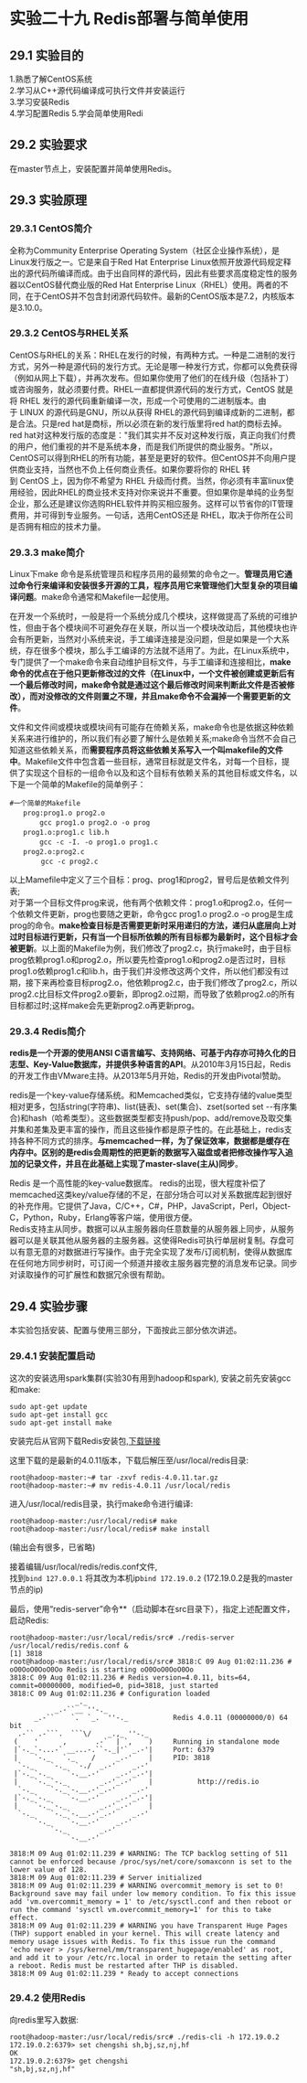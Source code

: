 ﻿# 实验二十九 Redis部署与简单使用

## 29.1 实验目的
1.熟悉了解CentOS系统    
2.学习从C++源代码编译成可执行文件并安装运行  
3.学习安装Redis  
4.学习配置Redis 
5.学会简单使用Redi  

## 29.2 实验要求  
在master节点上，安装配置并简单使用Redis。

## 29.3 实验原理  
### 29.3.1 CentOS简介  
全称为Community Enterprise Operating System（社区企业操作系统），是Linux发行版之一。它是来自于Red Hat Enterprise Linux依照开放源代码规定释出的源代码所编译而成。由于出自同样的源代码，因此有些要求高度稳定性的服务器以CentOS替代商业版的Red Hat Enterprise Linux（RHEL）使用。两者的不同，在于CentOS并不包含封闭源代码软件。最新的CentOS版本是7.2，内核版本是3.10.0。  

### 29.3.2 CentOS与RHEL关系  
CentOS与RHEL的关系：RHEL在发行的时候，有两种方式。一种是二进制的发行方式，另外一种是源代码的发行方式。无论是哪一种发行方式，你都可以免费获得（例如从网上下载），并再次发布。但如果你使用了他们的在线升级（包括补丁）或咨询服务，就必须要付费。RHEL一直都提供源代码的发行方式，CentOS 就是将 RHEL 发行的源代码重新编译一次，形成一个可使用的二进制版本。由于 LINUX 的源代码是GNU，所以从获得 RHEL的源代码到编译成新的二进制，都是合法。只是red hat是商标，所以必须在新的发行版里将red hat的商标去掉。red hat对这种发行版的态度是："我们其实并不反对这种发行版，真正向我们付费的用户，他们重视的并不是系统本身，而是我们所提供的商业服务。"所以，CentOS可以得到RHEL的所有功能，甚至是更好的软件。但CentOS并不向用户提供商业支持，当然也不负上任何商业责任。如果你要将你的 RHEL 转到 CentOS 上，因为你不希望为 RHEL 升级而付费。当然，你必须有丰富linux使用经验，因此RHEL的商业技术支持对你来说并不重要。但如果你是单纯的业务型企业，那么还是建议你选购RHEL软件并购买相应服务。这样可以节省你的IT管理费用，并可得到专业服务。一句话，选用CentOS还是 RHEL，取决于你所在公司是否拥有相应的技术力量。  

### 29.3.3 make简介  
Linux下make 命令是系统管理员和程序员用的最频繁的命令之一。**管理员用它通过命令行来编译和安装很多开源的工具，程序员用它来管理他们大型复杂的项目编译问题**。make命令通常和Makefile一起使用。  

在开发一个系统时，一般是将一个系统分成几个模块，这样做提高了系统的可维护性，但由于各个模块间不可避免存在关联，所以当一个模块改动后，其他模块也许会有所更新，当然对小系统来说，手工编译连接是没问题，但是如果是一个大系统，存在很多个模块，那么手工编译的方法就不适用了。为此，在Linux系统中，专门提供了一个make命令来自动维护目标文件，与手工编译和连接相比，**make命令的优点在于他只更新修改过的文件（在Linux中，一个文件被创建或更新后有一个最后修改时间，make命令就是通过这个最后修改时间来判断此文件是否被修改），而对没修改的文件则置之不理，并且make命令不会漏掉一个需要更新的文件**。  

文件和文件间或模块或模块间有可能存在倚赖关系，make命令也是依据这种依赖关系来进行维护的，所以我们有必要了解什么是依赖关系;make命令当然不会自己知道这些依赖关系，而**需要程序员将这些依赖关系写入一个叫makefile的文件中**。Makefile文件中包含着一些目标，通常目标就是文件名，对每一个目标，提供了实现这个目标的一组命令以及和这个目标有依赖关系的其他目标或文件名，以下是一个简单的Makefile的简单例子：  
```
#一个简单的Makefile
　　prog:prog1.o prog2.o
　　    gcc prog1.o prog2.o -o prog
　　prog1.o:prog1.c lib.h
　　    gcc -c -I. -o prog1.o prog1.c
　　prog2.o:prog2.c
　      gcc -c prog2.c
```  
以上Mamefile中定义了三个目标：prog、prog1和prog2，冒号后是依赖文件列表;  
对于第一个目标文件prog来说，他有两个依赖文件：prog1.o和prog2.o，任何一个依赖文件更新，prog也要随之更新，命令gcc prog1.o prog2.o -o prog是生成prog的命令。**make检查目标是否需要更新时采用递归的方法，递归从底层向上对过时目标进行更新，只有当一个目标所依赖的所有目标都为最新时，这个目标才会被更新**。以上面的Makefile为例，我们修改了prog2.c，执行make时，由于目标prog依赖prog1.o和prog2.o，所以要先检查prog1.o和prog2.o是否过时，目标prog1.o依赖prog1.c和lib.h，由于我们并没修改这两个文件，所以他们都没有过期，接下来再检查目标prog2.o，他依赖prog2.c，由于我们修改了prog2.c，所以prog2.c比目标文件prog2.o要新，即prog2.o过期，而导致了依赖prog2.o的所有目标都过时;这样make会先更新prog2.o再更新prog。  

### 29.3.4 Redis简介  
**redis是一个开源的使用ANSI C语言编写、支持网络、可基于内存亦可持久化的日志型、Key-Value数据库，并提供多种语言的API**。从2010年3月15日起，Redis的开发工作由VMware主持。从2013年5月开始，Redis的开发由Pivotal赞助。  

redis是一个key-value存储系统。和Memcached类似，它支持存储的value类型相对更多，包括string(字符串)、list(链表)、set(集合)、zset(sorted set --有序集合)和hash（哈希类型）。这些数据类型都支持push/pop、add/remove及取交集并集和差集及更丰富的操作，而且这些操作都是原子性的。在此基础上，redis支持各种不同方式的排序。**与memcached一样，为了保证效率，数据都是缓存在内存中。区别的是redis会周期性的把更新的数据写入磁盘或者把修改操作写入追加的记录文件，并且在此基础上实现了master-slave(主从)同步**。  

Redis 是一个高性能的key-value数据库。 redis的出现，很大程度补偿了memcached这类key/value存储的不足，在部分场合可以对关系数据库起到很好的补充作用。它提供了Java，C/C++，C#，PHP，JavaScript，Perl，Object-C，Python，Ruby，Erlang等客户端，使用很方便。  
Redis支持主从同步。数据可以从主服务器向任意数量的从服务器上同步，从服务器可以是关联其他从服务器的主服务器。这使得Redis可执行单层树复制。存盘可以有意无意的对数据进行写操作。由于完全实现了发布/订阅机制，使得从数据库在任何地方同步树时，可订阅一个频道并接收主服务器完整的消息发布记录。同步对读取操作的可扩展性和数据冗余很有帮助。  

## 29.4 实验步骤  
本实验包括安装、配置与使用三部分，下面按此三部分依次讲述。  

### 29.4.1 安装配置启动  
这次的安装选用spark集群(实验30有用到hadoop和spark), 安装之前先安装gcc和make:  
```
sudo apt-get update
sudo apt-get install gcc
sudo apt-get install make
```  

安装完后从官网下载Redis安装包,[下载链接](https://redis.io/download)  

这里下载的是最新的4.0.11版本，下载后解压至/usr/local/redis目录:  
```
root@hadoop-master:~# tar -zxvf redis-4.0.11.tar.gz
root@hadoop-master:~# mv redis-4.0.11 /usr/local/redis
```  

进入/usr/local/redis目录，执行make命令进行编译:  
```
root@hadoop-master:/usr/local/redis# make  
root@hadoop-master:/usr/local/redis# make install
```
(输出会有很多，已省略)  

接着编辑/usr/local/redis/redis.conf文件,  
找到``bind 127.0.0.1``  将其改为本机ip``bind 172.19.0.2`` (172.19.0.2是我的master节点的ip)  

最后，使用“redis-server”命令**（启动脚本在src目录下），指定上述配置文件，启动Redis:  
```
root@hadoop-master:/usr/local/redis/src# ./redis-server /usr/local/redis/redis.conf &
[1] 3818
root@hadoop-master:/usr/local/redis/src# 3818:C 09 Aug 01:02:11.236 # oO0OoO0OoO0Oo Redis is starting oO0OoO0OoO0Oo
3818:C 09 Aug 01:02:11.236 # Redis version=4.0.11, bits=64, commit=00000000, modified=0, pid=3818, just started
3818:C 09 Aug 01:02:11.236 # Configuration loaded
                _._                                                  
           _.-``__ ''-._                                             
      _.-``    `.  `_.  ''-._           Redis 4.0.11 (00000000/0) 64 bit
  .-`` .-```.  ```\/    _.,_ ''-._                                   
 (    '      ,       .-`  | `,    )     Running in standalone mode
 |`-._`-...-` __...-.``-._|'` _.-'|     Port: 6379
 |    `-._   `._    /     _.-'    |     PID: 3818
  `-._    `-._  `-./  _.-'    _.-'                                   
 |`-._`-._    `-.__.-'    _.-'_.-'|                                  
 |    `-._`-._        _.-'_.-'    |           http://redis.io        
  `-._    `-._`-.__.-'_.-'    _.-'                                   
 |`-._`-._    `-.__.-'    _.-'_.-'|                                  
 |    `-._`-._        _.-'_.-'    |                                  
  `-._    `-._`-.__.-'_.-'    _.-'                                   
      `-._    `-.__.-'    _.-'                                       
          `-._        _.-'                                           
              `-.__.-'                                               

3818:M 09 Aug 01:02:11.239 # WARNING: The TCP backlog setting of 511 cannot be enforced because /proc/sys/net/core/somaxconn is set to the lower value of 128.
3818:M 09 Aug 01:02:11.239 # Server initialized
3818:M 09 Aug 01:02:11.239 # WARNING overcommit_memory is set to 0! Background save may fail under low memory condition. To fix this issue add 'vm.overcommit_memory = 1' to /etc/sysctl.conf and then reboot or run the command 'sysctl vm.overcommit_memory=1' for this to take effect.
3818:M 09 Aug 01:02:11.239 # WARNING you have Transparent Huge Pages (THP) support enabled in your kernel. This will create latency and memory usage issues with Redis. To fix this issue run the command 'echo never > /sys/kernel/mm/transparent_hugepage/enabled' as root, and add it to your /etc/rc.local in order to retain the setting after a reboot. Redis must be restarted after THP is disabled.
3818:M 09 Aug 01:02:11.239 * Ready to accept connections

```  

### 29.4.2 使用Redis  
向redis里写入数据:  
```
root@hadoop-master:/usr/local/redis/src# ./redis-cli -h 172.19.0.2
172.19.0.2:6379> set chengshi sh,bj,sz,nj,hf
OK
172.19.0.2:6379> get chengshi
"sh,bj,sz,nj,hf"
```

